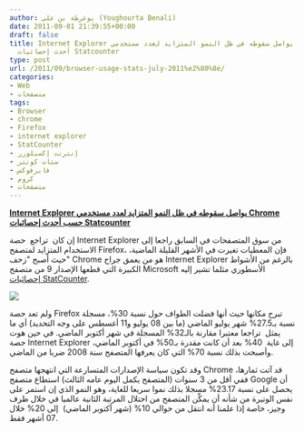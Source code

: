 ```yaml
---
author: يوغرطة بن علي (Youghourta Benali)
date: 2011-09-01 21:39:55+00:00
draft: false
title: Internet Explorer يواصل سقوطه في ظل النمو المتزايد لعدد مستخدمي Chrome حسب
  أحدث إحصائيات Statcounter
type: post
url: /2011/09/browser-usage-stats-july-2011%e2%80%8e/
categories:
- Web
- متصفحات
tags:
- Browser
- chrome
- Firefox
- internet explorer
- StatCounter
- إنترنت إكسبلورر
- ستات كونتر
- فايرفوكس
- كروم
- متصفحات
---
```


[**Internet Explorer يواصل سقوطه في ظل النمو المتزايد لعدد مستخدمي Chrome حسب أحدث إحصائيات Statcounter**](https://www.it-scoop.com/2011/09/browser-usage-stats-july-2011‎/)




إن كان  تراجع  حصة Internet Explorer من سوق المتصفحات في السابق راجعا إلى الاستخدام المتزايد لمتصفح Firefox، فإن المعطيات تغيرت في الأشهر القليلة الماضية، حيث أصبح "زحف" Chrome هو من يعمق جراح Internet Explorer بالرغم من الأشواط الكبيرة التي قطعها الإصدار 9 من متصفح Microsoft الأسطوري مثلما تشير إليه [إحصائيات StatCounter](http://gs.statcounter.com/#browser-ww-monthly-200807-201108).




[![](https://www.it-scoop.com/wp-content/uploads/2011/09/Statcounter-jul08-Aug11.jpg)
](https://www.it-scoop.com/2011/09/browser-usage-stats-july-2011‎/)




ولم تعد حصة Firefox تبرح مكانها حيث أنها فضلت الطواف حول نسبة 30%، مسجلة نسبة بـ27.5% شهر يوليو الماضي (ما بين 08 يوليو و11 أغسطس على وجه التحديد) أي ما يمثل  تراجعا معتبرا مقارنة بالـ32% المسجلة في شهر أكتوبر الماضي. في حين هوت حصة Internet Explorer إلى غاية  40% بعد أن كانت مقدرة بـ50% في أكتوبر الماضي، وأصبحت بذلك نسبة 70% التي كان يعرفها المتصفح سنة 2008 ضربا من الماضي.




وقد تكون سياسة الإصدارات المتسارعة التي انتهجها متصفح Chrome قد آتت ثمارها، ففي أقل من 3 سنوات (المتصفح يكمل اليوم عامه الثالث) استطاع متصفح Google أن يحصل على نسبة 23.17% مسجلا بذلك نموا سريعا للغاية، وهو النمو الذي إن استمر على نفس الوتيرة من شأنه أن يمكِّن المتصفح من احتلال المرتبة الثانية عالميا في خلال ظرف وجيز، خاصة إذا علمنا أنه انتقل من حوالي 10% (شهر أكتوبر الماضي)  إلى 20% خلال 07 أشهر فقط.
